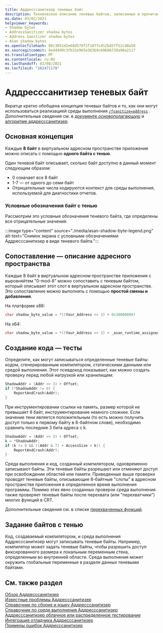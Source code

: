 ```yaml
---
title: Аддресссанитизер теневых байт
description: Техническое описание теневых байтов, записанных и прочитанных кодом, созданным компилятором, и средой выполнения Аддресссанитизер.
ms.date: 03/02/2021
helpviewer_keywords:
- Shadow bytes
- AddressSanitizer shadow bytes
- Address Sanitizer shadow bytes
- ASan shadow bytes
ms.openlocfilehash: 89c3051d2e68d579f2f187fcd12b45ff52cd8a58
ms.sourcegitcommit: 6ed44d9c3fb32e965e363b9c69686739a90a2117
ms.translationtype: MT
ms.contentlocale: ru-RU
ms.lasthandoff: 03/08/2021
ms.locfileid: "102471178"
---
```

# <a name="addresssanitizer-shadow-bytes"></a>Аддресссанитизер теневых байт

Вкратце кратко обобщена концепция теневых байтов и то, как они могут использоваться реализацией среды выполнения [`/fsanitize=address`](../build/reference/fsanitize.md) . Дополнительные сведения см. в [документе основополагающую](https://www.usenix.org/system/files/conference/atc12/atc12-final39.pdf) и [алгоритме аддресссанитизер](https://github.com/google/sanitizers/wiki/AddressSanitizerAlgorithm).

## <a name="core-concept"></a>Основная концепция

Каждые **8 байт** в виртуальном адресном пространстве приложения можно описать с помощью **одного байта с тенью**.

Один теневой байт описывает, сколько байт доступно в данный момент следующим образом:

- 0 означает все 8 байт
- 1-7 — от одного до семи байт
- Отрицательные числа кодируются контекст для среды выполнения, используемой для диагностики отчетов.

### <a name="shadow-byte-legend"></a>Условные обозначения байт с тенью

Рассмотрим это условные обозначения теневого байта, где определены все отрицательные значения:

:::image type="content" source="./media/asan-shadow-byte-legend.png" alt-text="Снимок экрана с условными обозначениями Аддресссанитизер в виде теневого байта.":::

## <a name="mapping---describing-your-address-space"></a>Сопоставление — описание адресного пространства

Каждые 8 байт в виртуальном адресном пространстве приложения с выровняйтем "0-mod-8" можно сопоставить с теневым байтом, который описывает этот слот в виртуальном адресном пространстве.  Это сопоставление можно выполнить с помощью **простой смены и добавления**.

На платформе x86:

```cpp
char shadow_byte_value = *((Your_Address >> 3) + 0x30000000)
```

На x64:

```cpp
char shadow_byte_value = *((Your_Address >> 3) + _asan_runtime_assigned_offset)
```

## <a name="code-generation---tests"></a>Создание кода — тесты

Определите, как могут записываться определенные теневые байты: кодом, сгенерированным компилятором, статическими данными или средой выполнения. Этот псевдокод показывает, как можно создать проверку перед любой нагрузкой или хранилищем:

```cpp
ShadowAddr = (Addr >> 3) + Offset;
if (*ShadowAddr != 0) {
    ReportAndCrash(Addr);
}
```

При инструментировании ссылки на память, размер которой не превышает 8 байт, инструментирование немного сложнее. Если значение тени является положительным (то есть можно получить доступ только к первому байту в 8-байтном слове), необходимо сравнить последние 3 бита адреса с k.

```cpp
ShadowAddr = (Addr >> 3) + Offset;
k = *ShadowAddr;
if (k != 0 && ((Addr & 7) + AccessSize > k)) {
    ReportAndCrash(Addr);
}
```

Среда выполнения и код, созданный компилятором, одновременно записывают байты. Эти теневые байты разрешают или отменяют доступ при освобождении областей или памяти. Приведенные выше проверки проводят теневые байты, описывающие 8-байтные "слоты" в адресном пространстве приложения в определенное время выполнения программы. Помимо этих явно созданных проверок среда выполнения также проверяет теневые байты после перехвата (или "перехватчики") многих функций в CRT.

Дополнительные сведения см. в списке [перехваченных функций](./asan-runtime.md#default-interceptors).

## <a name="setting-shadow-bytes"></a>Задание байтов с тенью

Код, создаваемый компилятором, и среда выполнения Аддресссанитизер могут записывать теневые байты. Например, компилятор может задать теневые байты, чтобы разрешить доступ фиксированного размера к локальным переменным стека, определенным во внутренней области. Среда выполнения может окружить глобальные переменные в разделе данных теневыми байтами.

## <a name="see-also"></a>См. также раздел

[Обзор Аддресссанитизер](./asan.md)\
[Известные проблемы Аддресссанитизер](./asan-known-issues.md)\
[Справочник по сборке и языку Аддресссанитизер](./asan-building.md)\
[Справочник по среде выполнения Аддресссанитизер](./asan-runtime.md)\
[Аддресссанитизер облачное или распределенное тестирование](./asan-offline-crash-dumps.md)\
[Интеграция отладчика Аддресссанитизер](./asan-debugger-integration.md)\
[Примеры ошибок Аддресссанитизер](./asan-error-examples.md)
